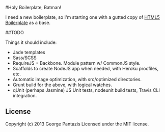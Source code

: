 #Holy Boilerplate, Batman!

I need a new boilerplate, so I'm starting one with a gutted copy of [HTML5 Boilerplate](http://html5boilerplate.com) as a base.

##TODO

Things it should include:

* Jade templates
* Sass/SCSS
* RequireJS + Backbone. Module pattern w/ CommonJS style.
* Scaffolds to create NodeJS app when needed, with Heroku procfiles, etc.
* Automatic image optimization, with src/optimized directories.
* Grunt build for the above, with logical watches.
* qUnit (perhaps Jasmine) JS Unit tests, nodeunit build tests, Travis CLI integration.

## License
Copyright (c) 2013 George Pantazis
Licensed under the MIT license.
